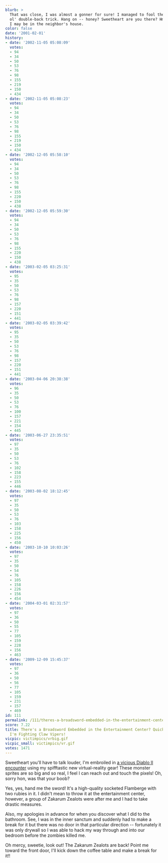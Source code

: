 ```yaml
---
blurb: >
  That was close, I was almost a gonner for sure! I managed to fool them with the
  ol' double-back trick. Hang on -- honey? Sweetheart are you there? Hmm. I think
  I may be in the neighbor's house.
color: false
date: '2001-02-01'
history:
- date: '2002-11-05 05:08:09'
  votes:
  - 94
  - 34
  - 50
  - 53
  - 76
  - 98
  - 155
  - 219
  - 150
  - 434
- date: '2002-11-05 05:08:23'
  votes:
  - 94
  - 34
  - 50
  - 53
  - 76
  - 98
  - 155
  - 219
  - 150
  - 434
- date: '2002-12-05 05:58:10'
  votes:
  - 94
  - 34
  - 50
  - 53
  - 76
  - 98
  - 155
  - 220
  - 150
  - 438
- date: '2002-12-05 05:59:30'
  votes:
  - 94
  - 34
  - 50
  - 53
  - 76
  - 98
  - 155
  - 220
  - 150
  - 438
- date: '2003-02-05 03:25:31'
  votes:
  - 95
  - 35
  - 50
  - 53
  - 76
  - 98
  - 157
  - 220
  - 151
  - 441
- date: '2003-02-05 03:39:42'
  votes:
  - 95
  - 35
  - 50
  - 53
  - 76
  - 98
  - 157
  - 220
  - 151
  - 441
- date: '2003-04-06 20:38:38'
  votes:
  - 96
  - 35
  - 50
  - 53
  - 76
  - 100
  - 157
  - 221
  - 154
  - 445
- date: '2003-06-27 23:35:51'
  votes:
  - 97
  - 35
  - 50
  - 53
  - 76
  - 102
  - 158
  - 223
  - 155
  - 446
- date: '2003-08-02 18:12:45'
  votes:
  - 97
  - 35
  - 50
  - 53
  - 76
  - 103
  - 158
  - 225
  - 156
  - 450
- date: '2003-10-10 10:03:26'
  votes:
  - 97
  - 35
  - 50
  - 54
  - 76
  - 105
  - 158
  - 226
  - 156
  - 454
- date: '2004-03-01 02:31:57'
  votes:
  - 97
  - 36
  - 50
  - 55
  - 77
  - 105
  - 159
  - 228
  - 156
  - 463
- date: '2009-12-09 15:45:37'
  votes:
  - 97
  - 36
  - 50
  - 56
  - 77
  - 105
  - 159
  - 231
  - 157
  - 469
id: 111
permalink: /111/theres-a-broadsword-embedded-in-the-entertainment-center-quick-hand-it-back-im-fighting-claw-vipers/
score: 7.22
title: There's a Broadsword Embedded in the Entertainment Center? Quick, Hand It Back!
  I'm Fighting Claw Vipers!
vicpic: victimpics/vrbig.gif
vicpic_small: victimpics/vr.gif
votes: 1471
---
```


Sweetheart you'll have to talk louder, I'm embroiled in [a vicious
Diablo II encounter](@/victim/72.md) using my spifftastic new
virtual-reality gear! These monster sprites are so big and so real, I
feel I can reach out and touch the pixels! Oh, sorry hon, was that your
boob?

Yes, yes, hand me the sword! It's a high-quality socketed Flamberge with
two rubies in it. I didn't mean to throw it at the entertainment center,
however, a group of Zakarum Zealots were after me and I had to take
drastic measures.

Also, my apologies in advance for when you discover what I did to the
bathroom. See, I was in the inner sanctum and suddenly had to make a
break for it but there was no door in that particular direction --
fortunately it was only drywall so I was able to hack my way through and
into our bedroom before the zombies killed me.

Oh mercy, sweetie, look out! The Zakarum Zealots are back! Point me
toward the front door, I'll kick down the coffee table and make a break
for it!!